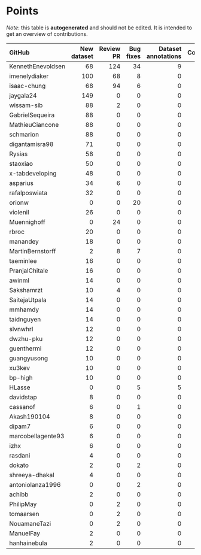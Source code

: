 # Points

_Note_: this table is **autogenerated** and should not be edited. It is intended to get an overview of contributions.

 | GitHub            |   New dataset |   Review PR |   Bug fixes |   Dataset annotations |   Coordination |   Running Models |   New task |   Total |
|:------------------|--------------:|------------:|------------:|----------------------:|---------------:|-----------------:|-----------:|--------:|
| KennethEnevoldsen |            68 |         124 |          34 |                     9 |             11 |                0 |          0 |     246 |
| imenelydiaker     |           100 |          68 |           8 |                     0 |              0 |                0 |          0 |     176 |
| isaac-chung       |            68 |          94 |           6 |                     0 |              4 |                0 |          0 |     172 |
| jaygala24         |           149 |           0 |           0 |                     0 |              0 |                0 |          0 |     149 |
| wissam-sib        |            88 |           2 |           0 |                     0 |              0 |                0 |          0 |      90 |
| GabrielSequeira   |            88 |           0 |           0 |                     0 |              0 |                0 |          0 |      88 |
| MathieuCiancone   |            88 |           0 |           0 |                     0 |              0 |                0 |          0 |      88 |
| schmarion         |            88 |           0 |           0 |                     0 |              0 |                0 |          0 |      88 |
| digantamisra98    |            71 |           0 |           0 |                     0 |              0 |                0 |          0 |      71 |
| Rysias            |            58 |           0 |           0 |                     0 |              0 |                0 |          0 |      58 |
| staoxiao          |            50 |           0 |           0 |                     0 |              0 |                0 |          0 |      50 |
| x-tabdeveloping   |            48 |           0 |           0 |                     0 |              1 |                0 |          0 |      49 |
| asparius          |            34 |           6 |           0 |                     0 |              0 |                0 |          0 |      40 |
| rafalposwiata     |            32 |           0 |           0 |                     0 |              0 |                0 |          0 |      32 |
| orionw            |             0 |           0 |          20 |                     0 |              0 |                0 |         10 |      30 |
| violenil          |            26 |           0 |           0 |                     0 |              0 |                0 |          0 |      26 |
| Muennighoff       |             0 |          24 |           0 |                     0 |              0 |                0 |          0 |      24 |
| rbroc             |            20 |           0 |           0 |                     0 |              0 |                0 |          0 |      20 |
| manandey          |            18 |           0 |           0 |                     0 |              0 |                0 |          0 |      18 |
| MartinBernstorff  |             2 |           8 |           7 |                     0 |              0 |                0 |          0 |      17 |
| taeminlee         |            16 |           0 |           0 |                     0 |              0 |                0 |          0 |      16 |
| PranjalChitale    |            16 |           0 |           0 |                     0 |              0 |                0 |          0 |      16 |
| awinml            |            14 |           0 |           0 |                     0 |              0 |                0 |          0 |      14 |
| Sakshamrzt        |            10 |           4 |           0 |                     0 |              0 |                0 |          0 |      14 |
| SaitejaUtpala     |            14 |           0 |           0 |                     0 |              0 |                0 |          0 |      14 |
| mmhamdy           |            14 |           0 |           0 |                     0 |              0 |                0 |          0 |      14 |
| taidnguyen        |            14 |           0 |           0 |                     0 |              0 |                0 |          0 |      14 |
| slvnwhrl          |            12 |           0 |           0 |                     0 |              0 |                0 |          0 |      12 |
| dwzhu-pku         |            12 |           0 |           0 |                     0 |              0 |                0 |          0 |      12 |
| guenthermi        |            12 |           0 |           0 |                     0 |              0 |                0 |          0 |      12 |
| guangyusong       |            10 |           0 |           0 |                     0 |              0 |                0 |          0 |      10 |
| xu3kev            |            10 |           0 |           0 |                     0 |              0 |                0 |          0 |      10 |
| bp-high           |            10 |           0 |           0 |                     0 |              0 |                0 |          0 |      10 |
| HLasse            |             0 |           0 |           5 |                     5 |              0 |                0 |          0 |      10 |
| davidstap         |             8 |           0 |           0 |                     0 |              0 |                0 |          0 |       8 |
| cassanof          |             6 |           0 |           1 |                     0 |              0 |                1 |          0 |       8 |
| Akash190104       |             8 |           0 |           0 |                     0 |              0 |                0 |          0 |       8 |
| dipam7            |             6 |           0 |           0 |                     0 |              0 |                0 |          0 |       6 |
| marcobellagente93 |             6 |           0 |           0 |                     0 |              0 |                0 |          0 |       6 |
| izhx              |             6 |           0 |           0 |                     0 |              0 |                0 |          0 |       6 |
| rasdani           |             4 |           0 |           0 |                     0 |              0 |                0 |          0 |       4 |
| dokato            |             2 |           0 |           2 |                     0 |              0 |                0 |          0 |       4 |
| shreeya-dhakal    |             4 |           0 |           0 |                     0 |              0 |                0 |          0 |       4 |
| antoniolanza1996  |             0 |           0 |           2 |                     0 |              0 |                0 |          0 |       2 |
| achibb            |             2 |           0 |           0 |                     0 |              0 |                0 |          0 |       2 |
| PhilipMay         |             0 |           2 |           0 |                     0 |              0 |                0 |          0 |       2 |
| tomaarsen         |             0 |           2 |           0 |                     0 |              0 |                0 |          0 |       2 |
| NouamaneTazi      |             0 |           2 |           0 |                     0 |              0 |                0 |          0 |       2 |
| ManuelFay         |             2 |           0 |           0 |                     0 |              0 |                0 |          0 |       2 |
| hanhainebula      |             2 |           0 |           0 |                     0 |              0 |                0 |          0 |       2 |